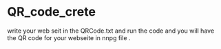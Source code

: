 # QR_code_crete
write your web seit in the QRCode.txt and run the code and you will have the QR code for your webseite in nnpg file .


